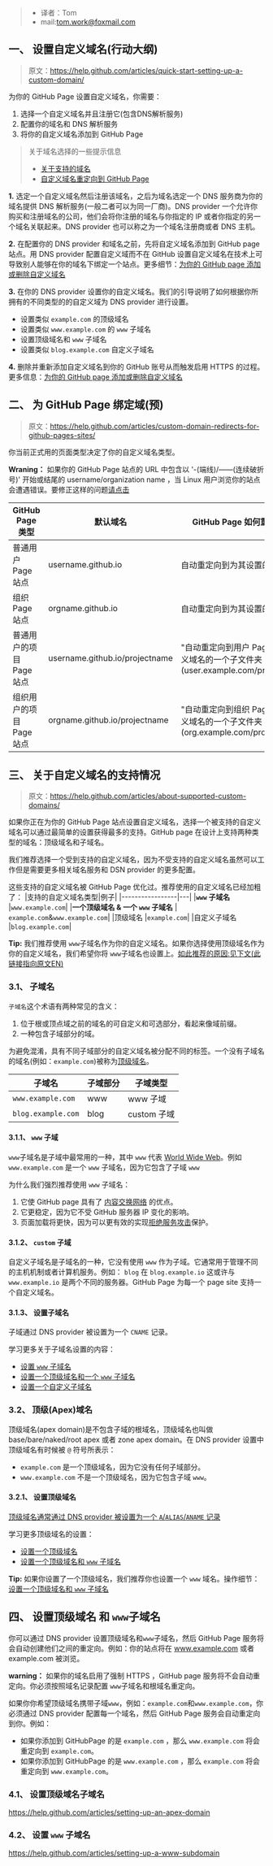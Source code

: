 
> - 译者：Tom
> - mail:tom.work@foxmail.com

## 一、 设置自定义域名(行动大纲)
> 原文：https://help.github.com/articles/quick-start-setting-up-a-custom-domain/

为你的 GitHub Page 设置自定义域名，你需要：
1. 选择一个自定义域名并且注册它(包含DNS解析服务)
2. 配置你的域名和 DNS 解析服务
3. 将你的自定义域名添加到 GitHub Page

>关于域名选择的一些提示信息
> - [关于支持的域名](https://help.github.com/articles/about-supported-custom-domains)
> - [自定义域名重定向到 GitHub Page](https://help.github.com/articles/custom-domain-redirects-for-github-pages-sites)


**1.** 选定一个自定义域名然后注册该域名，之后为域名选定一个 DNS 服务商为你的域名提供 DNS 解析服务(一般二者可以为同一厂商)。DNS provider 一个允许你购买和注册域名的公司，他们会将你注册的域名与你指定的 IP 或者你指定的另一个域名关联起来。DNS provider 也可以称之为一个域名注册商或者 DNS 主机。

**2.** 在配置你的 DNS provider 和域名之前，先将自定义域名添加到 GitHub page 站点。用 DNS provider 配置自定义域而不在 GitHub 设置自定义域名在技术上可导致别人能够在你的域名下绑定一个站点。更多细节：[为你的 GitHub page 添加或删除自定义域名](https://help.github.com/articles/adding-or-removing-a-custom-domain-for-your-github-pages-site)

**3.** 在你的 DNS provider 设置你的自定义域名。我们的引导说明了如何根据你所拥有的不同类型的的自定义域为 DNS provider 进行设置。
- 设置类似 `example.com` 的顶级域名
- 设置类似 `www.example.com` 的 `www` 子域名
- 设置顶级域名和 `www` 子域名
- 设置类似 `blog.example.com` 自定义子域名

**4.** 删除并重新添加自定义域名到你的 GitHub 账号从而触发启用 HTTPS 的过程。更多信息：[为你的 GitHub page 添加或删除自定义域名](https://help.github.com/articles/adding-or-removing-a-custom-domain-for-your-github-pages-site)

## 二、 为 GitHub Page 绑定域(预)
> 原文：https://help.github.com/articles/custom-domain-redirects-for-github-pages-sites/

你当前正式用的页面类型决定了你的自定义域名类型。

**Wraning：** 如果你的 GitHub Page 站点的 URL 中包含以 '-(端线)/——(连续破折号)' 开始或结尾的 username/organization name ，当 Linux 用户浏览你的站点会遭遇错误。要修正这样的问题[请点击](https://help.github.com/articles/changing-your-github-username/)

|	GitHub Page 类型	|	默认域名	|	GitHub Page 如何重定向域名	|	自定义域名示例	|
|----------------------|----------------------|----------------------|----------------------|
|	普通用户 Page 站点	|	username.github.io	|	自动重定向到为其设置的自定义域	|	user.example.com	|
|	组织 Page 站点	|	orgname.github.io	|	自动重定向到为其设置的自定义域	|	org.example.com	|
|	普通用户的项目 Page 站点	|	username.github.io/projectname	|	"自动重定向到用户 Page 站点自定义域名的一个子文件夹(user.example.com/projectname)"	|	project.example.com	|
|	组织用户的项目 Page 站点	|	orgname.github.io/projectname	|	"自动重定向到组织 Page 站点自定义域名的一个子文件夹(org.example.com/projectname)"	|	project.example.com	|

## 三、 关于自定义域名的支持情况
> 原文：https://help.github.com/articles/about-supported-custom-domains/

如果你正在为你的 GitHub Page 站点设置自定义域名，选择一个被支持的自定义域名可以通过最简单的设置获得最多的支持。GitHub page 在设计上支持两种类型的域名：顶级域名和子域名。

我们推荐选择一个受到支持的自定义域名，因为不受支持的自定义域名虽然可以工作但是需要更多相关域名服务和 DSN provider 的更多配置。

这些支持的自定义域名被 GitHub Page 优化过。推荐使用的自定义域名已经加粗了：
|支持的自定义域名类型|例子|
|-----------------|---|
|**`www` 子域名**  |`www.example.com`|
|**一个顶级域名 & 一个 `www` 子域名**  | `example.com`&`www.example.com`|
|顶级域名          |`example.com`|
|自定义子域名       |`blog.example.com`|

**Tip:** 我们推荐使用 `www`子域名作为你的自定义域名。如果你选择使用顶级域名作为你的自定义域名，我们希望你将 `www`子域名也设置上。[如此推荐的原因:见下文(此链接指向原文EN)](https://help.github.com/articles/about-supported-custom-domains/#www-subdomains)

### 3.1、 子域名
`子域名`这个术语有两种常见的含义：
1. 位于根或顶点域之前的域名的可自定义和可选部分，看起来像域前缀。 
2. 一种包含子域部分的域。

为避免混淆，具有不同子域部分的自定义域名被分配不同的标签。一个没有子域名的域名(例如：`example.com`)被称为[顶级域名](https://help.github.com/articles/about-supported-custom-domains/#apex-domains)。

|子域名            	|子域部分           	|子域类型        |
|-----------------  |-----------------  |-----------------| 
|`www.example.com` 	|www 	            |www 子域    |
|`blog.example.com`	|blog 	            |custom 子域 |   

#### 3.1.1、 `www` 子域
`www`子域名是子域中最常用的一种，其中 `www` 代表 [World Wide Web](https://en.wikipedia.org/wiki/World_Wide_Web)。例如 `www.example.com` 是一个 `www` 子域名，因为它包含了子域 `www`

为什么我们强烈推荐使用 `www` 子域名：
1. 它使 GitHub page 具有了 [内容交换网络](https://en.wikipedia.org/wiki/Content_delivery_network) 的优点。
2. 它更稳定，因为它不受 GitHub 服务器 IP 变化的影响。
3. 页面加载将更快，因为可以更有效的实现[拒绝服务攻击](https://en.wikipedia.org/wiki/Denial-of-service_attack)保护。

#### 3.1.2、 `custom` 子域
自定义子域名是子域名的一种，它没有使用 `www` 作为子域。它通常用于管理不同的主机机制或者计算机服务。例如： `blog` 在 `blog.example.io` 这或许与 `www.example.io` 是两个不同的服务器。GitHub Page 为每一个 page site 支持一个自定义域名。

#### 3.1.3、 设置子域名
子域通过 DNS provider 被设置为一个 `CNAME` 记录。

学习更多关于子域名设置的内容：
- [设置 `www` 子域名](https://help.github.com/articles/setting-up-a-www-subdomain)
- [设置一个顶级域名和一个 `www` 子域名](https://help.github.com/articles/setting-up-an-apex-domain-and-www-subdomain)
- [设置一个自定义子域名](https://help.github.com/articles/setting-up-a-custom-subdomain)

### 3.2、 顶级(Apex)域名
顶级域名(apex domain)是不包含子域的根域名，顶级域名也叫做 base/bare/naked/root apex 或者 zone apex domain。在 DNS provider 设置中顶级域名有时候被 `@` 符号所表示：
- `example.com` 是一个顶级域名，因为它没有任何子域部分。
- `www.example.com` 不是一个顶级域名，因为它包含子域 `www`。

#### 3.2.1、 设置顶级域名
[顶级域名通常通过 DNS provider 被设置为一个 `A`/`ALIAS`/`ANAME` 记录](https://help.github.com/articles/setting-up-an-apex-domain)

学习更多顶级域名的设置：
- [设置一个顶级域名](https://help.github.com/articles/setting-up-an-apex-domain)
- [设置一个顶级域名和 `www` 子域名](https://help.github.com/articles/setting-up-an-apex-domain-and-www-subdomain)

**Tip:** 如果你设置了一个顶级域名，我们推荐你也设置一个 `www` 域名。操作细节：[设置一个顶级域名和 `www` 子域名](https://help.github.com/articles/setting-up-an-apex-domain-and-www-subdomain)


## 四、 设置顶级域名 和 `www`子域名
你可以通过 DNS provider 设置顶级域名和`www`子域名，然后 GitHub Page 服务将会自动创建他们之间的重定向。例如：你的站点将在 www.example.com 或者 example.com 被浏览。

**warning：** 如果你的域名启用了强制 HTTPS ，GitHub page 服务将不会自动重定向。你必须按照域名记录配置 `www`子域名和根域名重定向。

如果你你希望顶级域名携带子域`www`，例如：`example.com`和`www.example.com`，你必须通过 DNS provider 配置每一个域名，然后 GitHub Page 服务会自动重定向到你。例如：
- 如果你添加到 GitHubPage 的是 `example.com` ，那么 `www.example.com` 将会重定向到 `example.com`。
- 如果你添加到 GitHubPage 的是 `www.example.com` ，那么 `example.com` 将会重定向到 `www.example.com`。

### 4.1、 设置顶级域名子域名
https://help.github.com/articles/setting-up-an-apex-domain

### 4.2、 设置 `www` 子域名
https://help.github.com/articles/setting-up-a-www-subdomain